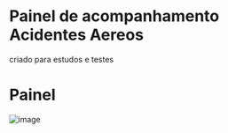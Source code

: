 # Painel de acompanhamento Acidentes Aereos
 criado para estudos e testes

# Painel

![image](https://github.com/user-attachments/assets/ca891e92-a1ea-4066-9e3b-7fc3bcd342c2)

